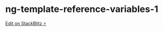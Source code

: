 # ng-template-reference-variables-1

[Edit on StackBlitz ⚡️](https://stackblitz.com/edit/ng-template-reference-variables-1)